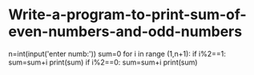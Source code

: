 # Write-a-program-to-print-sum-of-even-numbers-and-odd-numbers
n=int(input('enter numb:'))
sum=0 
for i in range (1,n+1):
if i%2==1: 
sum=sum+i 
print(sum) 
if i%2==0:
sum=sum+i 
print(sum)
